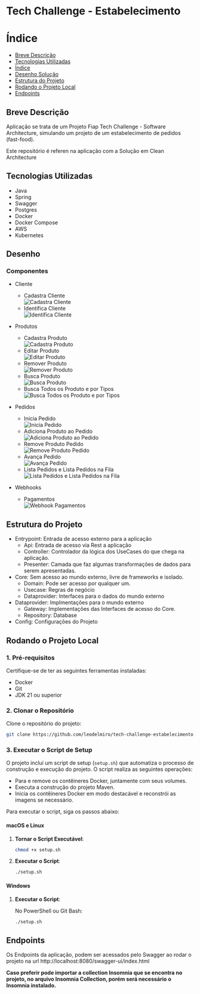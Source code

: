 # Tech Challenge - Estabelecimento

# Índice

* [Breve Descrição](#Breve-Descrição)
* [Tecnologias Utilizadas](#Tecnologias-Utilizadas)
* [Índice](#índice)
* [Desenho Solução](#Desenho-Solução)
* [Estrutura do Projeto](#Estrutura-do-Projeto)
* [Rodando o Projeto Local](#Rodando-o-Projeto-Local)
* [Endpoints](#Endpoints)

## Breve Descrição

Aplicação se trata de um Projeto Fiap Tech Challenge - Software Architecture, simulando um projeto de um estabelecimento
de pedidos (fast-food).

Este repositório é referen na aplicação com a Solução em Clean Architecture

## Tecnologias Utilizadas

- Java
- Spring
- Swagger
- Postgres
- Docker
- Docker Compose
- AWS
- Kubernetes

## Desenho

### Componentes

- Cliente
    - Cadastra Cliente </br>
      ![Cadastra Cliente](./desenhos/CadastraClienteComponentes.png)
    - Identifica Cliente </br>
      ![Identifica Cliente](./desenhos/IdentificaClienteComponentes.png)

- Produtos
    - Cadastra Produto </br>
      ![Cadastra Produto](./desenhos/CadastraProdutoComponentes.png)
    - Editar Produto </br>
      ![Editar Produto](./desenhos/EditaProdutoComponentes.png)
    - Remover Produto </br>
      ![Remover Produto](./desenhos/RemoveProdutoComponentes.png)
    - Busca Produto </br>
      ![Busca Produto](./desenhos/BuscaProdutoComponentes.png)
    - Busca Todos os Produto e por Tipos </br>
      ![Busca Todos os Produto e por Tipos](./desenhos/ListaProdutosComponentes.png)

- Pedidos
    - Inicia Pedido </br>
      ![Inicia Pedido](./desenhos/IniciaPedidoComponentes.png)
    - Adiciona Produto ao Pedido </br>
      ![Adiciona Produto ao Pedido](./desenhos/AdicionaProdutoAoPedidoComponentes.png)
    - Remove Produto Pedido </br>
      ![Remove Produto Pedido](./desenhos/RemoveProdutoPedidoComponentes.png)
    - Avança Pedido </br>
      ![Avança Pedido](./desenhos/AvancaPedidoComponentes.png)
    - Lista Pedidos e Lista Pedidos na Fila </br>
      ![Lista Pedidos e Lista Pedidos na Fila](./desenhos/ListaPedidosComponentes.png)

- Webhooks
    - Pagamentos </br>
      ![Webhook Pagamentos](./desenhos/WebhookPagamentoComponentes.png)

## Estrutura do Projeto

- Entrypoint: Entrada de acesso externo para a aplicação
    - Api: Entrada de acesso via Rest a aplicação
    - Controller: Controlador da lógica dos UseCases do que chega na aplicação.
    - Presenter: Camada que faz algumas transformações de dados para serem apresentadas.
- Core: Sem acesso ao mundo externo, livre de frameworks e isolado.
    - Domain: Pode ser acesso por qualquer um.
    - Usecase: Regras de negócio
    - Dataprovider: Interfaces para o dados do mundo externo
- Dataprovider: Implmentações para o mundo externo
    - Gateway: Implementações das Interfaces de acesso do Core.
    - Repository: Database
- Config: Configurações do Projeto

## Rodando o Projeto Local

### 1. Pré-requisitos

Certifique-se de ter as seguintes ferramentas instaladas:

- Docker
- Git
- JDK 21 ou superior

### 2. Clonar o Repositório

Clone o repositório do projeto:

```sh
git clone https://github.com/leodelmiro/tech-challenge-estabelecimento
```

### 3. Executar o Script de Setup

O projeto inclui um script de setup (`setup.sh`) que automatiza o processo de construção e execução do projeto. O script
realiza as seguintes operações:

- Para e remove os contêineres Docker, juntamente com seus volumes.
- Executa a construção do projeto Maven.
- Inicia os contêineres Docker em modo destacável e reconstrói as imagens se necessário.

Para executar o script, siga os passos abaixo:

#### macOS e Linux

1. **Tornar o Script Executável**:

    ```sh
    chmod +x setup.sh
    ```

2. **Executar o Script**:

    ```sh
    ./setup.sh
    ```

#### Windows

1. **Executar o Script**:

   No PowerShell ou Git Bash:

    ```sh
    ./setup.sh
    ```

## Endpoints

Os Endpoints da aplicação, podem ser acessados pelo Swagger ao rodar o projeto na
url http://localhost:8080/swagger-ui/index.html

**Caso preferir pode importar a collection Insomnia que se encontra no projeto, no arquivo Insomnia Collection, porém
será
necessário o Insomnia instalado.**